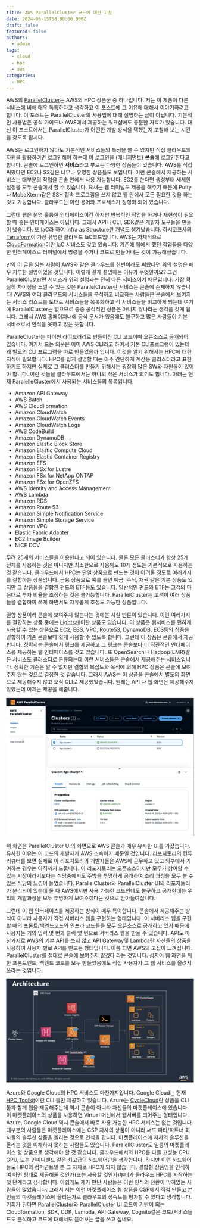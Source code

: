 ```yaml
---
title: AWS ParallelCluster 코드에 대한 고찰
date: 2024-06-15T08:00:00.000Z
draft: false
featured: false
authors:
  - admin
tags:
  - cloud
  - hpc
  - aws
categories:
  - HPC
---
```


AWS의 [ParallelCluster](https://aws.amazon.com/hpc/parallelcluster/)는 AWS의 HPC 상품군 중 하나입니다. 저는 이 제품이 다른 서비스에 비해 매우 독특하다고 생각하고 이 포스트에 그 이유에 대해서 이야기하려고 합니다. 
이 포스트는 ParallelCluster의 사용법에 대해 설명하는 글이 아닙니다. 
기본적인 사용법은 공식 가이드나 AWS에서 제공하는 워크샵에도 충분한 자료가 있습니다. 
대신 이 포스트에서는 ParallelCluster가  어떤한 개발 방식을 택했는지 고찰해 보는 시간을 갖도록 합시다.

AWS는 로그인하지 않아도 기본적인 서비스들의 특징을 볼 수 있지만 직접 클라우드의 자원을 활용하려면 로그인해야 하는데 이 로그인을 (매니지먼트) **콘솔**에 로그인한다고 합니다. 
콘솔에 로그인하면 **서비스**라고 부르는 다양한 상품들이 있습니다. 
AWS를 직접 써봤다면 EC2나 S3같은 너무나 유명한 상품들도 보입니다. 
이런 콘솔에서 제공하는 서비스는 대부분의 작업을 콘솔 안에서 사용 가능합니다.
EC2를 쓴다면 생성부터 세세한 설정을 모두 콘솔에서 할 수 있습니다.
요새는 웹 터미널도 제공을 해주기 때문에 Putty나 MobaXterm같은 SSH 접속 프로그램을 쓰지 않고 웹 안에서 모든 필요한 것을 하는 것도 가능합니다. 
클라우드는 이런 용어와 프로세스가 정형화 되어 있습니다.

그런데 웹은 분명 훌륭한 인터페이스이긴 하지만 반복적인 작업을 하거나 재현성이 필요할 때 좋은 인터페이스는 아닙니다.
그래서 API나 CLI, SDK같은 개발자 도구들을 만들어 냈습니다.
또 IaC라 하여 Infra as Structure란 개념도 생겨났습니다. 하시코프사의 [Terraform](https://www.terraform.io)이 가장 유명한 클라우드 IaC코드입니다. 
AWS는 자체적으로 [CloudFormation](https://aws.amazon.com/cloudformation/)이란 IaC 서비스도 갖고 있습니다. 
기존에 웹에서 했던 작업들을 다양한 인터페이스로 터미널에서 명령을 주거나 코드로 만들어내는 것이 가능해졌습니다.

만약 이 글을 읽는 사람이 AWS와 같은 클라우드를 한번이라도 써봤다면 위의 설명은 매우 지루한 설명이었을 것입니다. 
이렇게 길게 설명하는 이유가 무엇일까요? 
그건 ParallelCluster란 서비스가 위의 설명과는 전혀 다른 서비스이기 때문입니다. 
가장 확실히 차이점을 느낄 수 있는 것은 ParallelCluster란 서비스는 콘솔에 존재하지 않습니다! 
AWS와 여러 클라우드의 서비스들을 분석하고 비교하는 사람들은 콘솔에서 보여지는 서비스 리스트를 토대로 서비스들을 목록화하고 각 서비스들을 비교하게 되는데 여기에 ParallelCluster는 없으므로 종종 공식적인 상품은 아니지 않나라는 생각을 갖게 됩니다. 
그래서 AWS 홈페이지내에 공식 문서가 있음에도 불구하고 많은 사람들이 기본 서비스로서 인식을 못하고 있는 듯합니다.

ParalleCluster는 파이썬 라이브러리로 만들어진 CLI 코드이며 오픈소스로 [공개](https://github.com/aws/aws-parallelcluster)되어 있습니다.
여기서 드는 의문은 이미 AWS  CLI라고 하여서 기본 CLI프로그램이 있는데 왜 별도의 CLI 프로그램을 따로 만들었을까 입니다. 
이것을 알기 위해서는 HPC에 대한 지식이 필요합니다. 
HPC를 쉽게 설명할 때는 아주 간단하게 계산용 클러스터라고 표현하기도 하지만 실제로 그 클러스터를 만들기 위해서는 굉장히 많은 SW와 자원들이 있어야 합니다. 
이런 것들을 클라우드에서는 하나의 작은 서비스가 되기도 합니다. 
아래는 현재 ParalelleCluster에서 사용되는 서비스들의 목록입니다.

* Amazon API Gateway
* AWS Batch
* AWS CloudFormation
* Amazon CloudWatch
* Amazon CloudWatch Events
* Amazon CloudWatch Logs
* AWS CodeBuild
* Amazon DynamoDB
* Amazon Elastic Block Store
* Amazon Elastic Compute Cloud
* Amazon Elastic Container Registry
* Amazon EFS
* Amazon FSx for Lustre
* Amazon FSx for NetApp ONTAP
* Amazon FSx for OpenZFS
* AWS Identity and Access Management
* AWS Lambda
* Amazon RDS
* Amazon Route 53
* Amazon Simple Notification Service
* Amazon Simple Storage Service
* Amazon VPC
* Elastic Fabric Adapter
* EC2 Image Builder
* NICE DCV

무려 25개의 서비스들을 이용한다고 되어 있습니다. 
물론 모든 클러스터가 항상 25개 전체를 사용하는 것은 아니지만 최소한으로 사용해도 10개 정도는 기본적으로 사용하는 것 같습니다.
클라우드에서 HPC는 단일 상품으로 만드는 것이 어려울 정도로 여러가지를 결합하는 상품입니다.
금융 상품으로 예를 들면 예금, 주식, 채권 같은 기본 상품도 있지만 그 상품들을 결합한 펀드와 ETF등도 있습니다.
일반적인 펀드와 ETF는 고객의 마음대로 투자 비율을 조정하는 것은 불가능합니다.
ParallelCluster는 고객이 여러 상품들을 결합하여 쓰게 하면서도 자유롭게 조정도 가능한 상품입니다.

결합 상품이라 콘솔에 보여주지 않는다는 것에는 사실 반론이 있습니다. 
이런 여러가지를 결합하는 상품 중에는 [Lightsail](https://aws.amazon.com/lightsail/)이란 상품도 있습니다. 
이 상품은 웹서비스를 편하게 사용할 수 있는 상품으로 EC2, EBS, VPC, Route53, DynamoDB, ECS등의 상품을 결합하여 기존 콘솔보다 쉽게 사용할 수 있도록 합니다. 
그런데 이 상품은 콘솔에서 제공합니다. 정확히는 콘솔에서 링크를 제공하고 그 링크는 콘솔보다 더 직관적인 인터페이스를 제공하는 웹 인터페이스를  갖고 있습니다. 또 OpenSearch나 Hadoop(EMR)같은 서비스도 클러스터로 분류되는데 이런 서비스들은 콘솔에서 제공해주는 서비스입니다. 정확한 기준은 알 수 없지만 결합의 복잡도와 목적에 의해 HPC 상품은 콘솔에 보여주지 않는 것으로 결정한 것 같습니다.
그래서 AWS는 이 상품을 콘솔에서 별도의 화면으로 제공해주지 않고 오직 CLI로 제공했었습니다. 원래는 API 나 웹 화면은 제공해주지 않았는데 이제는 제공을 해줍니다.

![](ui-image.png "ParallelCluster UI(from AWS)")

위 화면은 ParallelCluster UI의 화면으로 AWS 콘솔과 매우 유사한 UI를 가졌습니다. 
유사한 이유는 이 코드의 개발자가 AWS 소속이기 때문일 것입니다.
[리포지토리](https://github.com/aws/aws-parallelcluster-ui)의 컨튜리뷰터를 보면 실제로 이 리포지토리의 개발자들은 AWS에 근무하고 있고 외부에서 기여하는 경우는 아직까지 드뭅니다.
이 리포지토리는 오픈소스이지만 모두가 참여할 수 있는 시장이라기보다는 식당중에서도 주방을 투명하게 공개하여 조리 과정을 모두 볼 수 있는 식당의 느낌이 들었습니다.
ParallelCluster와 ParallelCluster UI의 리포지토리가 분리되어 있는데 둘 다 AWS에서만 사용 가능한 코드인데도 불구하고 공개한데는 우리의 개발과정을 모두 투명하게 보여주겠다는 것으로 받아들여집니다.

그런데 이 웹 인터페이스를 제공하는 방식이 매우 특이합니다. 
콘솔에서 제공해주는 방식이 아니라 사용자가 직접 서버리스 웹을 구현하는 형태입니다. 
이 서버리스 웹을 구현할 때의 프론트/백엔드코드와 인프라 코드들을 모두 오픈소스로 공개하고 있기 때문에 사용자는 거의 입력 몇 번과 클릭 몇 번으로 서버리스 웹을 만들 수 있습니다. 
API도 마찬가지로 AWS의 기본 API를 쓰지 않고 API Gateway및 Lambda란 자신들의 상품을 사용하여 사용자 별로 API를 만드는 형태입니다.
이쯤 되면 AWS의 고집이 느껴집니다.
ParallelCluster를 절대로 콘솔에 보여주지 않겠다 라는 것입니다. 심지어 웹 화면을 위한 프론트엔드, 백엔드 코드를 모두 만들었음에도 직접 사용자가 그 웹 서비스를 올려서 쓰라는 것입니다.

![](pcm-architecture.png "ParallelCluster Architecture(from AWS)")

Azure와 Google Cloud의 HPC 서비스도 마찬가지입니다.
Google Cloud는 현재 [HPC Toolkit](https://github.com/GoogleCloudPlatform/hpc-toolkit)이란 CLI 툴만 제공하고 있습니다.
Azure는 [CycleCloud](https://learn.microsoft.com/en-us/azure/cyclecloud/overview?view=cyclecloud-8)란 상품을 CLI 툴과 함께 웹을 제공해주는데 역시 콘솔이 아니라 자신들의 마켓플레이스에 있습니다.
이 마켓플레이스의 상품을 사용하면 Virtual 머신에서 웹서버를 띄어주는 형태입니다. 
Azure, Google Cloud 역시 콘솔에서 바로 사용 가능한 HPC 서비스는 없는 것입니다.
대부분의 사람들은 마켓플레이스에는 CSP 자사의 상품이 아니라 써드 파티/파트너 회사들의 솔루션 상품을 올리는 것으로 인식을 합니다.
마켓플레이스에 자사의 솔루션을 올리는 것을 이해하지 못하는 사람들도 있습니다.
ParalellCluster도 일종의 마켓플레이스 형 상품으로 생각해야 할 것 같습니다.
클라우드에서의 HPC를 다들 고성능 CPU, GPU, 또는 인피니밴드 같은 최고급의 하드웨어만을 생각합니다.
하지만 이런 하드웨어들도 HPC의 컴퍼넌트일 뿐 그 자체로 HPC가 되지 않습니다. 
결합형 상품임을 인식하여 어떤 형태로 제공해줄 것인가(또는 사용할 것인가)부터가 클라우드 HPC를 시작하는 첫 단계라고 생각합니다.
아쉽게도 제가 만난 사람들은 이런 인식의 전환이 막혀있는 사람들이 많았습니다.
그래서 저는 이런 마켓플레이스 형 상품을 CSP에서 직접 만들고 본인들의 마켓플레이스에 올리는가로 클라우드의 성숙도를 평가할 수 있다고 생각합니다.
기회가 된다면 ParallelCluster와 ParallelCluster UI 코드이 기반이 되는 Cloudformation, SDK, CDK, Lambda, API Gateway, Cognito같은 코드/서비스들드도 분석하고 코드에 대해서도 뜯어보는 글을 쓰고 싶네요. 

